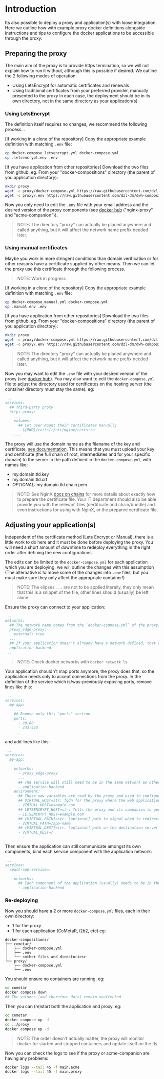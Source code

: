 # Introduction
Its also possible to deploy a proxy and application(s) with loose integration. Here we outline how with example proxy docker definitions alongside instructions and tips to configure the docker applications to be accessible through the proxy.

## Preparing the proxy
The main aim of the proxy is to provide https termination, so we will not explain how to run it without, although this is possible if desired. We outline the 2 following modes of operation:
* Using LetsEncrypt for automatic certificates and renewals
* Using traditional certificates from your preferred provider, manually presented to the proxy
In each case, the deployment should be in its own directory, not in the same directory as your application(s)

### Using LetsEncrypt
The definition itself requires no changes, we recommend the following process...

[If working in a clone of the repository] Copy the appropriate example definition with matching `.env` file:
```sh
cp docker-compose_letsencrypt.yml docker-compose.yml
cp .letsencrypt.env .env
```
[If you have application from other repositories] Download the two files from github. eg. From your "docker-compositions" directory (the parent of you application directory):
```sh
mkdir proxy
wget -o proxy/docker-compose.yml https://raw.githubusercontent.com/dzl-dm/dwh-compositions/master/proxy-separate-application/docker-compose_letsencrypt.yml
wget -o proxy/.env https://raw.githubusercontent.com/dzl-dm/dwh-compositions/master/proxy-separate-application/.letsencrypt.env
```
Now you only need to edit the `.env` file with your email address and the desired version of the proxy components (see [docker hub](https://hub.docker.com/u/nginxproxy) ("nginx-proxy" and "acme-companion")).

> NOTE: The directory "proxy" can actually be placed anywhere and called anything, but it will affect the network name prefix needed later.

### Using manual certificates
Maybe you work in more stringent conditions than domain verification or for other reasons have a certificate supplied by other means. Then we can let the proxy use this certificate through the following process.

> NOTE: Work in progress

[If working in a clone of the repository] Copy the appropriate example definition with matching `.env` file:
```sh
cp docker-compose_manual.yml docker-compose.yml
cp .manual.env .env
```
[If you have application from other repositories] Download the two files from github. eg. From your "docker-compositions" directory (the parent of you application directory):
```sh
mkdir proxy
wget -o proxy/docker-compose.yml https://raw.githubusercontent.com/dzl-dm/dwh-compositions/master/proxy-separate-application/docker-compose_manual.yml
wget -o proxy/.env https://raw.githubusercontent.com/dzl-dm/dwh-compositions/master/proxy-separate-application/.manual.env
```

> NOTE: The directory "proxy" can actually be placed anywhere and called anything, but it will affect the network name prefix needed later.

Now you may want to edit the `.env` file with your desired version of the proxy (see [docker hub](https://hub.docker.com/r/nginxproxy/nginx-proxy/tags)).
You may also want to edit the `docker-compose.yml` file to adjust the directory used for certificates on the hosting server (the container directory must stay the same). eg:
```yaml
...
services:
  ## Third-party proxy
  https-proxy:
    ...
    volumes:
      ## Let user mount their certificates manually
      - ${PWD}/certs/:/etc/nginx/certs:ro
    ...
```

The proxy will use the domain name as the filename of the key and certificate, [see documentation](https://hub.docker.com/r/nginxproxy/nginx-proxy/tags). This means that you must upload your key and certificate (the full chain of root, intermediates and for your specific domain) to the server in the path defined in the `docker-compose.yml`, with names like:
* my.domain.tld.key
* my.domain.tld.crt
* _OPTIONAL:_ my.domain.tld.chain.pem

> NOTE: See NginX [docs on chains](https://nginx.org/en/docs/http/configuring_https_servers.html#chains) for more details about exactly how to prepare the certificate file. Your IT department should also be able provide you with the relevant files (certificate and chain/bundle) and even instructions for using with NginX, or the prepared certificate file.

## Adjusting your application(s)
Independent of the certificate method (Lets Encrypt or Manual), there is a little work to do here and it must be done before deploying the proxy. You will need a short amount of downtime to redeploy everything in the right order after defining the new configurations.

The edits can be limited to the `docker-compose.yml` for each application which you are deploying, we will outline the changes with this assumption (The alternative is to move some of the changes into `.env` files, but you must make sure they only affect the appropriate container!)

> NOTE: The elipses `...` are not to be applied literally, they only mean that this is a snippet of the file, other lines should (usually) be left alone

Ensure the proxy can connect to your application:
```yml
...
networks:
  ## The network name comes from the `docker-compose.yml` of the proxy, but is prefixed with the directory of the proxy composition, so it might be different for you!
  proxy_edge-proxy:
    external: true
  ...
  ## If your application doesn't already have a network defined, that also needs to be added (you can choose the name, it needs to match later)
  application-backend:
...
```
> NOTE: Check docker networks with `docker network ls`

Your application shouldn't map ports anymore, the proxy does that, so the application needs only to accept connections from the proxy. In the definition of the service which is/was-previously exposing ports, remove lines like this:
```yml
...
services:
  my-app:
    ...
    ## Remove only this "ports" section
    ports:
      - 80:80
      - 443:443
    ...
```
and add lines like this:
```yml
...
services:
  my-app:
    ...
    networks:
      - proxy_edge-proxy
      ...
      ## The service will still need to be in the same network as other parts of the application (usually the backend), so ensure you also have a backend network defined.
      - application-backend
    environment:
      ## These new variables are read by the proxy and used to configure the https certificate and routing
      ## VIRTUAL_HOST=str: fqdn for the proxy where the web application should be accessible (eg. app.company.com)
      - VIRTUAL_HOST=example.com
      ## LETSENCRYPT_HOST=str: Tells the proxy and its companion to generate and manage an HTTPS certificate for you (usually same as VIRTUAL_HOST)
      - LETSENCRYPT_HOST=example.com
      ## [VIRTUAL_PATH]=str: [optional] path to signal when to redirect to this container
      - VIRTUAL_PATH=/app-name
      ## [VIRTUAL_DEST]=str: [optional] path on the destination server
      - VIRTUAL_DEST=/
      ...
```
Then ensure the application can still communicate amongst its own components, bind each service component with the application network:
```yml
...
services:
  <each-app-service>:
    ...
    networks:
      ## Each component of the application (usually) needs to be in the same network
      - application-backend
```

### Re-deploying
Now you should have a 2 or more `docker-compose.yml` files, each in their own directory:
* 1 for the proxy
* 1 for each application (CoMetaR, i2b2, etc)
eg:
```
docker-compositions/
├── cometar/
│   ├── docker-compose.yml
│   ├── .env
│   └── <other files and directories>
└── proxy/
    ├── docker-compose.yml
    └── .env
```

You should ensure no containers are running. eg:
```sh
cd cometar
docker compose down
## The volumes (and therefore data) remain unaffected
```
Then you can (re)start both the application and proxy. eg:
```sh
cd cometar
docker compose up -d
cd ../proxy
docker compose up -d
```
> NOTE: The order doesn't actually matter, the proxy will monitor docker for started and stopped containers and update itself on the fly

Now you can check the logs to see if the proxy or acme-companion are having any problems:
```sh
docker logs --tail 45 -f main.acme
docker logs --tail 45 -f main.proxy
```
